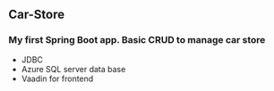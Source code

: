 
## Car-Store

### My first Spring Boot app. Basic CRUD to manage car store
- JDBC 
- Azure SQL server data base
- Vaadin for frontend 
